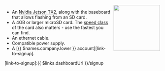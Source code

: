 <img height=150px style="float: right;padding-left: 10px;" src="/img/jetson-tx2/jetson-tx2.jpg">

* An [Nvidia Jetson TX2][tx2], along with the baseboard that allows flashing from an SD card.
* A 4GB or larger microSD card. The [speed class][sdSpeed] of the card also matters - use the fastest you can find.
* An ethernet cable.
* Compatible power supply.
* A [{{ $names.company.lower }} account][link-to-signup].

[tx2]:https://developer.nvidia.com/embedded/buy/jetson-tx2
[sdSpeed]:https://en.wikipedia.org/wiki/Secure_Digital#Speed_class_rating
[link-to-signup]:{{ $links.dashboardUrl }}/signup
